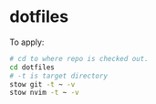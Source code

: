 # dotfiles

To apply:
```bash
# cd to where repo is checked out.
cd dotfiles
# -t is target directory
stow git -t ~ -v
stow nvim -t ~ -v
```
